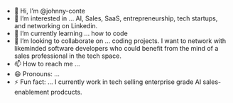 - 👋 Hi, I’m @johnny-conte
- 👀 I’m interested in ... AI, Sales, SaaS, entrepreneurship, tech startups, and networking on Linkedin.  
- 🌱 I’m currently learning ... how to code
- 💞️ I’m looking to collaborate on ... coding projects. I want to network with likeminded software developers who could benefit from the mind of a sales professional in the tech space.
- 📫 How to reach me ...
- 😄 Pronouns: ...
- ⚡ Fun fact: ... I currently work in tech selling enterprise grade AI sales-enablement prodcucts.

<!---
johnny-conte/johnny-conte is a ✨ special ✨ repository because its `README.md` (this file) appears on your GitHub profile.
You can click the Preview link to take a look at your changes.
--->
